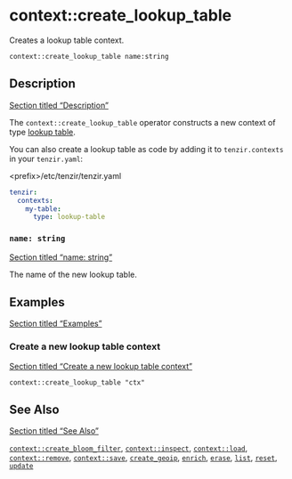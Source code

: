 # context::create_lookup_table

Creates a lookup table context.

```tql
context::create_lookup_table name:string
```

## Description

[Section titled “Description”](#description)

The `context::create_lookup_table` operator constructs a new context of type [lookup table](/explanations/enrichment#lookup-table).

You can also create a lookup table as code by adding it to `tenzir.contexts` in your `tenzir.yaml`:

\<prefix>/etc/tenzir/tenzir.yaml

```yaml
tenzir:
  contexts:
    my-table:
      type: lookup-table
```

### `name: string`

[Section titled “name: string”](#name-string)

The name of the new lookup table.

## Examples

[Section titled “Examples”](#examples)

### Create a new lookup table context

[Section titled “Create a new lookup table context”](#create-a-new-lookup-table-context)

```tql
context::create_lookup_table "ctx"
```

## See Also

[Section titled “See Also”](#see-also)

[`context::create_bloom_filter`](/reference/operators/context/create_bloom_filter), [`context::inspect`](/reference/operators/context/inspect), [`context::load`](/reference/operators/context/load), [`context::remove`](/reference/operators/context/remove), [`context::save`](/reference/operators/context/save), [`create_geoip`](/reference/operators/context/create_geoip), [`enrich`](/reference/operators/context/enrich), [`erase`](/reference/operators/context/erase), [`list`](/reference/operators/context/list), [`reset`](/reference/operators/context/reset), [`update`](/reference/operators/context/update)